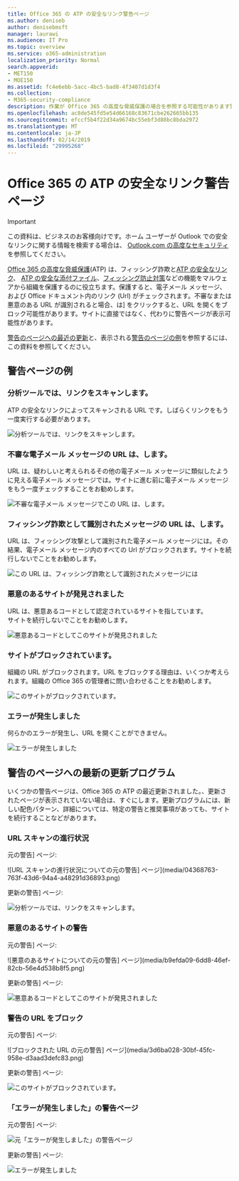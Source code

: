 ```yaml
---
title: Office 365 の ATP の安全なリンク警告ページ
ms.author: deniseb
author: denisebmsft
manager: laurawi
ms.audience: IT Pro
ms.topic: overview
ms.service: o365-administration
localization_priority: Normal
search.appverid:
- MET150
- MOE150
ms.assetid: fc4e6ebb-5acc-4bc5-bad8-4f3407d1d3f4
ms.collection:
- M365-security-compliance
description: 作業が Office 365 の高度な脅威保護の場合を参照する可能性があります警告ページの概要を取得します。
ms.openlocfilehash: ac8de545fd5e54d66168c83671cbe262665bb135
ms.sourcegitcommit: efccf5b4f22d34a9674bc55ebf3d88bc8bda2972
ms.translationtype: MT
ms.contentlocale: ja-JP
ms.lasthandoff: 02/14/2019
ms.locfileid: "29995268"
---
```

# <a name="office-365-atp-safe-links-warning-pages"></a>Office 365 の ATP の安全なリンク警告ページ

> [!IMPORTANT]
> この資料は、ビジネスのお客様向けです。ホーム ユーザーが Outlook での安全なリンクに関する情報を検索する場合は、 [Outlook.com の高度なセキュリティ](https://support.office.com/article/advanced-outlook-com-security-for-office-365-subscribers-882d2243-eab9-4545-a58a-b36fee4a46e2)を参照してください。

[Office 365 の高度な脅威保護](office-365-atp.md)(ATP) は、フィッシング詐欺と[ATP の安全なリンク](atp-safe-links.md)、 [ATP の安全な添付ファイル](atp-safe-attachments.md)、[フィッシング防止対策](anti-phishing-protection.md)などの機能をマルウェアから組織を保護するのに役立ちます。保護すると、電子メール メッセージ、および Office ドキュメント内のリンク (Url) がチェックされます。不審なまたは悪意のある URL が識別されると場合、は] をクリックすると、URL を開くをブロック可能性があります。サイトに直接ではなく、代わりに警告ページが表示可能性があります。 
  
[警告のページへの最近の更新](atp-safe-links-warning-pages.md#updates)と、表示される[警告のページの例](atp-safe-links-warning-pages.md#examples)を参照するには、この資料を参照してください。
  
## <a name="examples-of-warning-pages"></a>警告ページの例

### <a name="atp-is-scanning-the-link"></a>分析ツールでは、リンクをスキャンします。

ATP の安全なリンクによってスキャンされる URL です。しばらくリンクをもう一度実行する必要があります。

![分析ツールでは、リンクをスキャンします。](media/ee8dd5ed-6b91-4248-b054-12b719e8d0ed.png)

### <a name="a-url-is-in-a-suspicious-email-message"></a>不審な電子メール メッセージの URL は、します。

URL は、疑わしいと考えられるその他の電子メール メッセージに類似したように見える電子メール メッセージでは。サイトに進む前に電子メール メッセージをもう一度チェックすることをお勧めします。

![不審な電子メール メッセージでこの URL は、します。](media/33f57923-23e3-4b0f-838b-6ad589ba897b.png)

### <a name="a-url-is-in-a-message-identified-as-a-phishing-attempt"></a>フィッシング詐欺として識別されたメッセージの URL は、します。

URL は、フィッシング攻撃として識別された電子メール メッセージには。その結果、電子メール メッセージ内のすべての Url がブロックされます。サイトを続行しないでことをお勧めします。

![この URL は、フィッシング詐欺として識別されたメッセージには](media/6e544a28-0604-4821-aba6-d5a57bb917e5.png)

### <a name="a-site-has-been-identified-as-malicious"></a>悪意のあるサイトが発見されました

URL は、悪意あるコードとして認定されているサイトを指しています。  <br/> サイトを続行しないでことをお勧めします。

![悪意あるコードとしてこのサイトが発見されました](media/058883c8-23f0-4672-9c1c-66b084796177.png)

### <a name="a-site-is-blocked"></a>サイトがブロックされています。

組織の URL がブロックされます。URL をブロックする理由は、いくつか考えられます。組織の Office 365 の管理者に問い合わせることをお勧めします。

![このサイトがブロックされています。](media/6b4bda2d-a1e6-419e-8b10-588e83c3af3f.png)

### <a name="an-error-has-occurred"></a>エラーが発生しました

何らかのエラーが発生し、URL を開くことができません。

![エラーが発生しました](media/2f7465a4-1cf4-4c1c-b7d4-3c07e4b795b4.png)

## <a name="recent-updates-to-warning-pages"></a>警告のページへの最新の更新プログラム

いくつかの警告ページは、Office 365 の ATP の最近更新されました。、更新されたページが表示されていない場合は、すぐにします。更新プログラムには、新しい配色パターン、詳細については、特定の警告と推奨事項があっても、サイトを続行することなどがあります。

### <a name="url-scan-in-progress"></a>URL スキャンの進行状況

元の警告] ページ:

![URL スキャンの進行状況についての元の警告] ページ](media/04368763-763f-43d6-94a4-a48291d36893.png)

更新の警告] ページ:

![分析ツールでは、リンクをスキャンします。](media/ee8dd5ed-6b91-4248-b054-12b719e8d0ed.png)

### <a name="malicious-site-warning"></a>悪意のあるサイトの警告

元の警告] ページ:

![悪意のあるサイトについての元の警告] ページ](media/b9efda09-6dd8-46ef-82cb-56e4d538b8f5.png)

更新の警告] ページ:

![悪意あるコードとしてこのサイトが発見されました](media/058883c8-23f0-4672-9c1c-66b084796177.png)

### <a name="blocked-url-warning"></a>警告の URL をブロック

元の警告] ページ:

![ブロックされた URL の元の警告] ページ](media/3d6ba028-30bf-45fc-958e-d3aad3defc83.png)

更新の警告] ページ:

![このサイトがブロックされています。](media/6b4bda2d-a1e6-419e-8b10-588e83c3af3f.png)

### <a name="error-occurred-warning-page"></a>「エラーが発生しました」の警告ページ

元の警告] ページ:

![元「エラーが発生しました」の警告ページ](media/9aaa4383-2f23-48be-bdaa-8efbcb2acc70.png)

更新の警告] ページ:

![エラーが発生しました](media/2f7465a4-1cf4-4c1c-b7d4-3c07e4b795b4.png)
   
